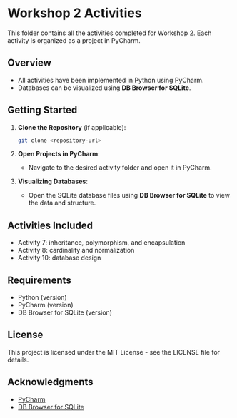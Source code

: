 # Workshop 2 Activities

This folder contains all the activities completed for Workshop 2. Each activity is organized as a project in PyCharm.

## Overview

- All activities have been implemented in Python using PyCharm.
- Databases can be visualized using **DB Browser for SQLite**.

## Getting Started

1. **Clone the Repository** (if applicable):
   ```bash
   git clone <repository-url>
   ```

2. **Open Projects in PyCharm**:
   - Navigate to the desired activity folder and open it in PyCharm.

3. **Visualizing Databases**:
   - Open the SQLite database files using **DB Browser for SQLite** to view the data and structure.

## Activities Included

- Activity 7: inheritance, polymorphism, and encapsulation
- Activity 8: cardinality and normalization
- Activity 10: database design

## Requirements

- Python (version)
- PyCharm (version)
- DB Browser for SQLite (version)

## License

This project is licensed under the MIT License - see the LICENSE file for details.

## Acknowledgments

- [PyCharm](https://www.jetbrains.com/pycharm/)
- [DB Browser for SQLite](https://sqlitebrowser.org/)
